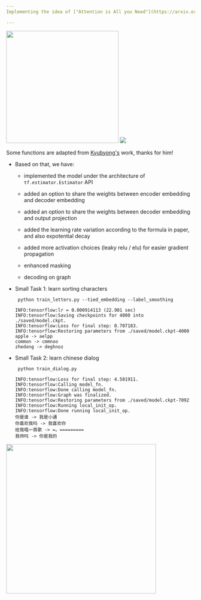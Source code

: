 ```yaml
---
Implementing the idea of ["Attention is All you Need"](https://arxiv.org/abs/1706.03762)

---
```


<img src="https://github.com/zhedongzheng/finch/blob/master/assets/transformer.png" width="300">

<img src="https://github.com/zhedongzheng/finch/blob/master/assets/multihead_attn.png">

Some functions are adapted from [Kyubyong's](https://github.com/Kyubyong/transformer) work, thanks for him!

* Based on that, we have:
    * implemented the model under the architecture of ```tf.estimator.Estimator``` API

    * added an option to share the weights between encoder embedding and decoder embedding

    * added an option to share the weights between decoder embedding and output projection

    * added the learning rate variation according to the formula in paper, and also expotential decay

    * added more activation choices (leaky relu / elu) for easier gradient propagation

    * enhanced masking

    * decoding on graph

* Small Task 1: learn sorting characters

    ```  python train_letters.py --tied_embedding --label_smoothing ```
        
    ```
    INFO:tensorflow:lr = 0.000914113 (22.901 sec)
    INFO:tensorflow:Saving checkpoints for 4000 into ./saved/model.ckpt.
    INFO:tensorflow:Loss for final step: 0.707183.
    INFO:tensorflow:Restoring parameters from ./saved/model.ckpt-4000
    apple -> aelpp
    common -> cmmnoo
    zhedong -> deghnoz
    ```

* Small Task 2: learn chinese dialog

    ``` python train_dialog.py```
    
    ```
    INFO:tensorflow:Loss for final step: 4.581911.
    INFO:tensorflow:Calling model_fn.
    INFO:tensorflow:Done calling model_fn.
    INFO:tensorflow:Graph was finalized.
    INFO:tensorflow:Restoring parameters from ./saved/model.ckpt-7092
    INFO:tensorflow:Running local_init_op.
    INFO:tensorflow:Done running local_init_op.
    你是谁 -> 我是小通
    你喜欢我吗 -> 我喜欢你
    给我唱一首歌 -> =。=========
    我帅吗 -> 你是我的
    ```

<img src="https://github.com/zhedongzheng/finch/blob/master/assets/transform20fps.gif" height='400'>
